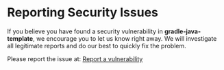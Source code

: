 # Reporting Security Issues

If you believe you have found a security vulnerability in **gradle-java-template**, we encourage you to let us know right away. We will investigate all legitimate reports and do our best to quickly fix the problem.

Please report the issue at: [Report a vulnerability](https://github.com/lengors/gradle-java-template/security/advisories/new)